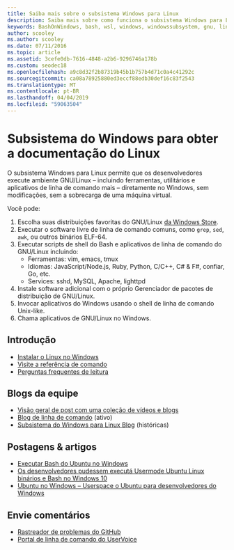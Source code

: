 ```yaml
---
title: Saiba mais sobre o subsistema Windows para Linux
description: Saiba mais sobre como funciona o subsistema Windows para Linux.
keywords: BashOnWindows, bash, wsl, windows, windowssubsystem, gnu, linux
author: scooley
ms.author: scooley
ms.date: 07/11/2016
ms.topic: article
ms.assetid: 3cefe0db-7616-4848-a2b6-9296746a178b
ms.custom: seodec18
ms.openlocfilehash: a9c8d32f2b87319b45b1b757b4d71c0a4c41292c
ms.sourcegitcommit: ca08a78925880ed3eccf88edb30def16c83f2543
ms.translationtype: MT
ms.contentlocale: pt-BR
ms.lasthandoff: 04/04/2019
ms.locfileid: "59063504"
---
```

# <a name="windows-subsystem-for-linux-documentation"></a>Subsistema do Windows para obter a documentação do Linux

O subsistema Windows para Linux permite que os desenvolvedores execute ambiente GNU/Linux – incluindo ferramentas, utilitários e aplicativos de linha de comando mais – diretamente no Windows, sem modificações, sem a sobrecarga de uma máquina virtual.  

Você pode:

1. Escolha suas distribuições favoritas do GNU/Linux [da Windows Store](https://aka.ms/wslstore).
1. Executar o software livre de linha de comando comuns, como `grep`, `sed`, `awk`, ou outros binários ELF-64. 
1. Executar scripts de shell do Bash e aplicativos de linha de comando do GNU/Linux incluindo:  
    * Ferramentas: vim, emacs, tmux
    * Idiomas: JavaScript/Node.js, Ruby, Python, C/C++, C# & F#, confiar, Go, etc.
    * Services: sshd, MySQL, Apache, lighttpd
1. Instale software adicional com o próprio Gerenciador de pacotes de distribuição de GNU/Linux.
1. Invocar aplicativos do Windows usando o shell de linha de comando Unix-like.
1. Chama aplicativos de GNU/Linux no Windows.

## <a name="getting-started"></a>Introdução

* [Instalar o Linux no Windows](install_guide.md)
* [Visite a referência de comando](reference.md)
* [Perguntas frequentes de leitura](faq.md)

## <a name="team-blogs"></a>Blogs da equipe
*  [Visão geral de post com uma coleção de vídeos e blogs](https://blogs.msdn.microsoft.com/commandline/learn-about-windows-console-and-windows-subsystem-for-linux-wsl/)
* [Blog de linha de comando](https://blogs.msdn.microsoft.com/commandline/) (ativo)
* [Subsistema do Windows para Linux Blog](https://blogs.msdn.microsoft.com/wsl/) (históricas)

## <a name="posts--articles"></a>Postagens & artigos
* [Executar Bash do Ubuntu no Windows](https://blogs.windows.com/buildingapps/2016/03/30/run-bash-on-ubuntu-on-windows/)
* [Os desenvolvedores pudessem executá Usermode Ubuntu Linux binários e Bash no Windows 10](https://www.hanselman.com/blog/DevelopersCanRunBashShellAndUsermodeUbuntuLinuxBinariesOnWindows10.aspx)
* [Ubuntu no Windows – Userspace o Ubuntu para desenvolvedores do Windows](https://insights.ubuntu.com/2016/03/30/ubuntu-on-windows-the-ubuntu-userspace-for-windows-developers/) 

## <a name="provide-feedback"></a>Envie comentários
* [Rastreador de problemas do GitHub](https://github.com/Microsoft/BashOnWindows/issues)
* [Portal de linha de comando do UserVoice](https://wpdev.uservoice.com/forums/266908-command-prompt-console-bash-on-ubuntu-on-windo/category/161892-bash)
